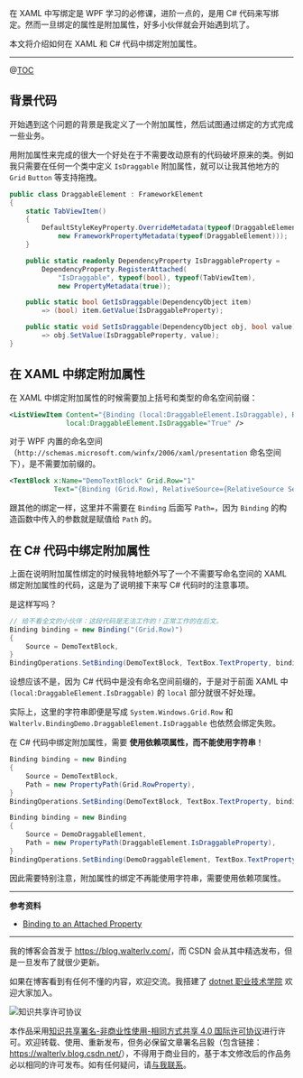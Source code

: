 

在 XAML 中写绑定是 WPF 学习的必修课，进阶一点的，是用 C# 代码来写绑定。然而一旦绑定的属性是附加属性，好多小伙伴就会开始遇到坑了。

本文将介绍如何在 XAML 和 C# 代码中绑定附加属性。

---

@[TOC](本文内容)

## 背景代码

开始遇到这个问题的背景是我定义了一个附加属性，然后试图通过绑定的方式完成一些业务。

用附加属性来完成的很大一个好处在于不需要改动原有的代码破坏原来的类。例如我只需要在任何一个类中定义 `IsDraggable` 附加属性，就可以让我其他地方的 `Grid` `Button` 等支持拖拽。

```csharp
public class DraggableElement : FrameworkElement
{
    static TabViewItem()
    {
        DefaultStyleKeyProperty.OverrideMetadata(typeof(DraggableElement),
            new FrameworkPropertyMetadata(typeof(DraggableElement)));
    }

    public static readonly DependencyProperty IsDraggableProperty =
        DependencyProperty.RegisterAttached(
            "IsDraggable", typeof(bool), typeof(TabViewItem),
            new PropertyMetadata(true));

    public static bool GetIsDraggable(DependencyObject item)
        => (bool) item.GetValue(IsDraggableProperty);

    public static void SetIsDraggable(DependencyObject obj, bool value)
        => obj.SetValue(IsDraggableProperty, value);
}
```

## 在 XAML 中绑定附加属性

在 XAML 中绑定附加属性的时候需要加上括号和类型的命名空间前缀：

```xml
<ListViewItem Content="{Binding (local:DraggableElement.IsDraggable), RelativeSource={RelativeSource Self}}"
              local:DraggableElement.IsDraggable="True" />
```

对于 WPF 内置的命名空间（`http://schemas.microsoft.com/winfx/2006/xaml/presentation` 命名空间下），是不需要加前缀的。

```xml
<TextBlock x:Name="DemoTextBlock" Grid.Row="1"
           Text="{Binding (Grid.Row), RelativeSource={RelativeSource Self}}" />
```

跟其他的绑定一样，这里并不需要在 `Binding` 后面写 `Path=`，因为 `Binding` 的构造函数中传入的参数就是赋值给 `Path` 的。

## 在 C# 代码中绑定附加属性

上面在说明附加属性绑定的时候我特地额外写了一个不需要写命名空间的 XAML 绑定附加属性的代码，这是为了说明接下来写 C# 代码时的注意事项。

是这样写吗？

```csharp
// 给不看全文的小伙伴：这段代码是无法工作的！正常工作的在后文。
Binding binding = new Binding("(Grid.Row)")
{
    Source = DemoTextBlock,
}
BindingOperations.SetBinding(DemoTextBlock, TextBox.TextProperty, binding);
```

设想应该不是，因为 C# 代码中是没有命名空间前缀的，于是对于前面 XAML 中 `(local:DraggableElement.IsDraggable)` 的 `local` 部分就很不好处理。

实际上，这里的字符串即便是写成 `System.Windows.Grid.Row` 和 `Walterlv.BindingDemo.DraggableElement.IsDraggable` 也依然会绑定失败。

在 C# 代码中绑定附加属性，需要 **使用依赖项属性，而不能使用字符串**！

```csharp
Binding binding = new Binding
{
    Source = DemoTextBlock,
    Path = new PropertyPath(Grid.RowProperty),
}
BindingOperations.SetBinding(DemoTextBlock, TextBox.TextProperty, binding);
```

```csharp
Binding binding = new Binding
{
    Source = DemoDraggableElement,
    Path = new PropertyPath(DraggableElement.IsDraggableProperty),
}
BindingOperations.SetBinding(DemoDraggableElement, TextBox.TextProperty, binding);
```

因此需要特别注意，附加属性的绑定不再能使用字符串，需要使用依赖项属性。

---

**参考资料**

- [Binding to an Attached Property](http://geekswithblogs.net/NewThingsILearned/archive/2008/01/15/binding-to-an-attached-property.aspx)

---

我的博客会首发于 <https://blog.walterlv.com/>，而 CSDN 会从其中精选发布，但是一旦发布了就很少更新。

如果在博客看到有任何不懂的内容，欢迎交流。我搭建了 [dotnet 职业技术学院](https://t.me/dotnet_campus) 欢迎大家加入。

![知识共享许可协议](https://img-blog.csdnimg.cn/20190406094629787.png)

本作品采用[知识共享署名-非商业性使用-相同方式共享 4.0 国际许可协议](http://creativecommons.org/licenses/by-nc-sa/4.0/)进行许可。欢迎转载、使用、重新发布，但务必保留文章署名吕毅（包含链接：<https://walterlv.blog.csdn.net/>），不得用于商业目的，基于本文修改后的作品务必以相同的许可发布。如有任何疑问，请[与我联系](mailto:walter.lv@qq.com)。
